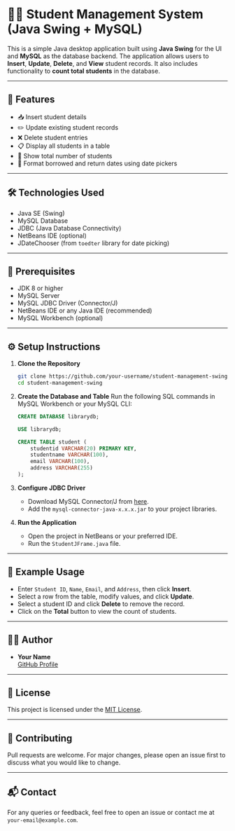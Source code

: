 # 🧑‍🎓 Student Management System (Java Swing + MySQL)

This is a simple Java desktop application built using **Java Swing** for the UI and **MySQL** as the database backend. The application allows users to **Insert**, **Update**, **Delete**, and **View** student records. It also includes functionality to **count total students** in the database.

---

## 📌 Features

- 📥 Insert student details
- ✏️ Update existing student records
- ❌ Delete student entries
- 📋 Display all students in a table
- 🔢 Show total number of students
- 📅 Format borrowed and return dates using date pickers

---

## 🛠️ Technologies Used

- Java SE (Swing)
- MySQL Database
- JDBC (Java Database Connectivity)
- NetBeans IDE (optional)
- JDateChooser (from `toedter` library for date picking)

---

## 🧰 Prerequisites

- JDK 8 or higher
- MySQL Server
- MySQL JDBC Driver (Connector/J)
- NetBeans IDE or any Java IDE (recommended)
- MySQL Workbench (optional)

---

## ⚙️ Setup Instructions

1. **Clone the Repository**
   ```bash
   git clone https://github.com/your-username/student-management-swing.git
   cd student-management-swing
   ```

2. **Create the Database and Table**
   Run the following SQL commands in MySQL Workbench or your MySQL CLI:
   ```sql
   CREATE DATABASE librarydb;

   USE librarydb;

   CREATE TABLE student (
       studentid VARCHAR(20) PRIMARY KEY,
       studentname VARCHAR(100),
       email VARCHAR(100),
       address VARCHAR(255)
   );
   ```

3. **Configure JDBC Driver**
   - Download MySQL Connector/J from [here](https://dev.mysql.com/downloads/connector/j/).
   - Add the `mysql-connector-java-x.x.x.jar` to your project libraries.

4. **Run the Application**
   - Open the project in NetBeans or your preferred IDE.
   - Run the `StudentJFrame.java` file.

---

## 🧪 Example Usage

- Enter `Student ID`, `Name`, `Email`, and `Address`, then click **Insert**.
- Select a row from the table, modify values, and click **Update**.
- Select a student ID and click **Delete** to remove the record.
- Click on the **Total** button to view the count of students.

---

## 🧑‍💻 Author

- **Your Name**  
  [GitHub Profile](https://github.com/your-username)

---

## 📜 License

This project is licensed under the [MIT License](LICENSE).

---

## 🙌 Contributing

Pull requests are welcome. For major changes, please open an issue first to discuss what you would like to change.

---

## 📬 Contact

For any queries or feedback, feel free to open an issue or contact me at `your-email@example.com`.
